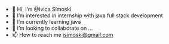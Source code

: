 - 👋 Hi, I’m @Ivica Simoski
- 👀 I’m interested in internship with java full stack development
- 🌱 I’m currently learning java
- 💞️ I’m looking to collaborate on ...
- 📫 How to reach me isimoski@gmail.com

<!---
Ivicass/Ivicass is a ✨ special ✨ repository because its `README.md` (this file) appears on your GitHub profile.
You can click the Preview link to take a look at your changes.
--->
